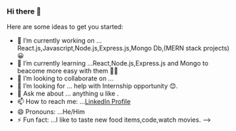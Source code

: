### Hi there 👋



Here are some ideas to get you started:

- 🔭 I’m currently working on ... React.js,Javascript,Node.js,Express.js,Mongo Db,(MERN stack projects)😀
- 🌱 I’m currently learning ...React,Node.js,Express.js and Mongo to beacome more easy with them 🐱‍👤
- 👯 I’m looking to collaborate on ...
- 🤔 I’m looking for ... help with Internship opportunity 😊.
- 💬 Ask me about ... anything u like .
- 📫 How to reach me: ...[LinkedIn Profile](https://www.linkedin.com/in/joyesh-debnath-549b3b208/)
- 😄 Pronouns: ...He/Him
- ⚡ Fun fact: ...I like to taste new food items,code,watch movies.
-->
